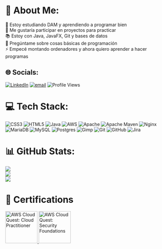 # 💫 About Me:
🧠 Estoy estudiando DAM y aprendiendo a programar bien  <br>🤝 Me gustaría participar en proyectos para practicar  <br>📚 Estoy con Java, JavaFX, Git y bases de datos  <br>💬 Pregúntame sobre cosas básicas de programación  <br>⚡ Empecé montando ordenadores y ahora quiero aprender a hacer programas


## 🌐 Socials:
[![LinkedIn](https://img.shields.io/badge/LinkedIn-%230077B5.svg?logo=linkedin&logoColor=white)](www.linkedin.com/in/david-romero-forcada-3a8b922a4) 
[![email](https://img.shields.io/badge/Email-D14836?logo=gmail&logoColor=white)](mailto:davidromeroforcada@gmail.com) 
![Profile Views](https://komarev.com/ghpvc/?username=DavidRomeroF&color=blue)

# 💻 Tech Stack:
![CSS3](https://img.shields.io/badge/css3-%231572B6.svg?style=for-the-badge&logo=css3&logoColor=white) 
![HTML5](https://img.shields.io/badge/html5-%23E34F26.svg?style=for-the-badge&logo=html5&logoColor=white) 
![Java](https://img.shields.io/badge/java-%23ED8B00.svg?style=for-the-badge&logo=openjdk&logoColor=white) 
![AWS](https://img.shields.io/badge/AWS-%23FF9900.svg?style=for-the-badge&logo=amazon-aws&logoColor=white) 
![Apache](https://img.shields.io/badge/apache-%23D42029.svg?style=for-the-badge&logo=apache&logoColor=white) 
![Apache Maven](https://img.shields.io/badge/Apache%20Maven-C71A36?style=for-the-badge&logo=Apache%20Maven&logoColor=white) 
![Nginx](https://img.shields.io/badge/nginx-%23009639.svg?style=for-the-badge&logo=nginx&logoColor=white) 
![MariaDB](https://img.shields.io/badge/MariaDB-003545?style=for-the-badge&logo=mariadb&logoColor=white) 
![MySQL](https://img.shields.io/badge/mysql-4479A1.svg?style=for-the-badge&logo=mysql&logoColor=white) 
![Postgres](https://img.shields.io/badge/postgres-%23316192.svg?style=for-the-badge&logo=postgresql&logoColor=white) 
![Gimp](https://img.shields.io/badge/Gimp-657D8B?style=for-the-badge&logo=gimp&logoColor=FFFFFF) 
![Git](https://img.shields.io/badge/git-%23F05033.svg?style=for-the-badge&logo=git&logoColor=white) 
![GitHub](https://img.shields.io/badge/github-%23121011.svg?style=for-the-badge&logo=github&logoColor=white) 
![Jira](https://img.shields.io/badge/jira-%230A0FFF.svg?style=for-the-badge&logo=jira&logoColor=white)

# 📊 GitHub Stats:
![](https://github-readme-stats.vercel.app/api?username=DavidRomeroF&theme=nord&hide_border=false&include_all_commits=true&count_private=true)<br/>
![](https://nirzak-streak-stats.vercel.app/?user=DavidRomeroF&theme=nord&hide_border=false)<br/>
![](https://github-readme-stats.vercel.app/api/top-langs/?username=DavidRomeroF&theme=nord&hide_border=false&include_all_commits=true&count_private=true&layout=compact)

# 💼 Certifications
<a href="https://www.credly.com/badges/03797cdc-1407-40b1-831d-c025ee7b29d9/linked_in_profile" target="_blank">
  <img src="https://github.com/user-attachments/assets/bda981c2-7a76-4695-85d5-40cd1f576a52" alt="AWS Cloud Quest: Cloud Practitioner" height="100px" style="height:100px; width:auto;">
</a>
<a href="https://www.credly.com/badges/ab7d78cb-8b60-41c6-863f-03e45cf29450/linked_in_profile" target="_blank">
  <img src="https://github.com/user-attachments/assets/a39f5722-7ffa-484d-af25-873f2f35fdde" alt="AWS Cloud Quest: Security Foundations" height="100px" style="height:100px; width:auto;">
</a>


